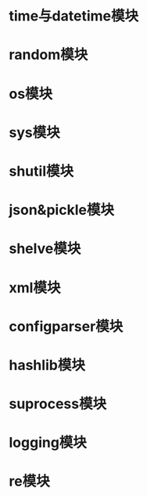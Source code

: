 # time与datetime模块 #

# random模块 #

# os模块 #

# sys模块 #

# shutil模块 #

#  json&pickle模块 #

# shelve模块 #

# xml模块 #

# configparser模块 #

# hashlib模块 #

# suprocess模块 #

#  logging模块 #

# re模块 #